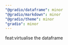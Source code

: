 ```yaml
---
"@gradio/dataframe": minor
"@gradio/markdown": minor
"@gradio/theme": minor
"gradio": minor
---
```


feat:virtualise the dataframe
